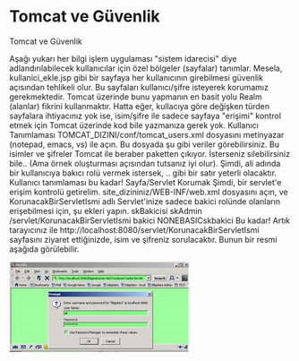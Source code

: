 # Tomcat ve Güvenlik




Tomcat ve Güvenlik



 Aşağı yukarı her bilgi işlem uygulaması "sistem idarecisi" diye adlandırılabilecek kullanıcılar için özel bölgeler (sayfalar) tanımlar. Mesela, kullanici_ekle.jsp gibi bir sayfaya her kullanıcının girebilmesi güvenlik açısından tehlikeli olur. Bu sayfaları kullanıcı/şifre isteyerek korumamız gerekmektedir.               Tomcat üzerinde bunu yapmanın en basit yolu Realm (alanlar) fikrini kullanmaktır. Hatta eğer, kullacıya göre değişken türden sayfalara ihtiyacınız yok ise, isim/şifre ile sadece sayfaya "erişimi" kontrol etmek için Tomcat üzerinde kod bile yazmanıza gerek yok.          Kullanıcı Tanımlaması          TOMCAT_DIZINI/conf/tomcat_users.xml dosyasını metinyazar (notepad, emacs, vs) ile açın. Bu dosyada şu gibi veriler görebilirsiniz.                <tomcat-users><user name="tomcat" password="tomcat" roles="tomcat" /><user name="role1"  password="tomcat" roles="role1"  /><user name="both"   password="tomcat" roles="tomcat,role1" /></tomcat-users>              Bu isimler ve şifreler Tomcat ile beraber paketten çıkıyor. İsterseniz silebilirsiniz bile.. (Ama örnek oluşturması açısından tutsanız iyi olur). Şimdi, ali adında bir kullanıcıya bakıcı rolü vermek istersek,               <user name="ali" password="sifre123" roles="bakici" />             .. gibi bir satır yeterli olacaktır. Kullanıcı tanımlaması bu kadar!           Sayfa/Servlet Korumak          Şimdi, bir servlet'e erişim kontrolü getirelim.              site_dizininiz/WEB-INF/web.xml dosyasını açın, ve KorunacakBirServletIsmi adlı Servlet'inize sadece bakici rolünde olanların erişebilmesi için, şu ekleri yapın.               <security-constraint><display-name>skBakicisi</display-name><web-resource-collection> <web-resource-name>skAdmin</web-resource-name> <url-pattern>/servlet/KorunacakBirServletIsmi</url-pattern></web-resource-collection><auth-constraint> <role-name>bakici</role-name></auth-constraint><user-data-constraint> <transport-guarantee>NONE</transport-guarantee></user-data-constraint></security-constraint><login-config><auth-method>BASIC</auth-method><realm-name>sk</realm-name></login-config><security-role><role-name>bakici</role-name></security-role>             Bu kadar! Artık tarayıcınız ile  http://localhost:8080/servlet/KorunacakBirServletIsmi  sayfasını ziyaret ettiğinizde, isim ve şifreniz  sorulacaktır. Bunun bir resmi aşağıda görülebilir.               




![](tomcat_guvenlik.jpg)
